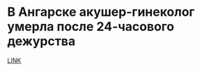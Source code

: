 # В Ангарске акушер-гинеколог умерла после 24-часового дежурства



[LINK](https://varlamov.ru/2624885.html)